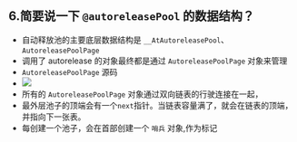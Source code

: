 ## 6.简要说一下 `@autoreleasePool` 的数据结构？

* 自动释放池的主要底层数据结构是 `__AtAutoreleasePool`、`AutoreleasePoolPage`
* 调用了 autorelease 的对象最终都是通过 `AutoreleasePoolPage` 对象来管理
* `AutoreleasePoolPage` 源码
* ![](http://p95ytk0ix.bkt.clouddn.com/2018-11-01-15410664227590.jpg)
* 所有的 `AutoreleasePoolPage` 对象通过双向链表的行驶连接在一起，
* 最外层池子的顶端会有一个`next`指针。当链表容量满了，就会在链表的顶端，并指向下一张表。
* 每创建一个池子，会在首部创建一个 `哨兵` 对象,作为标记





